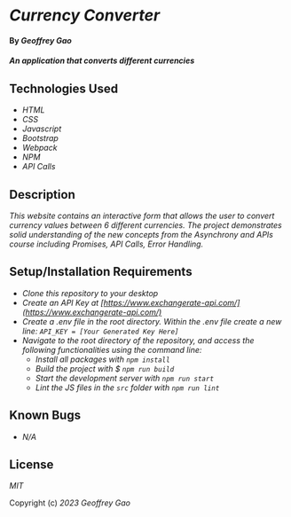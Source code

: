 # _Currency Converter_

#### By _Geoffrey Gao_

#### _An application that converts different currencies_

## Technologies Used

* _HTML_
* _CSS_
* _Javascript_
* _Bootstrap_
* _Webpack_
* _NPM_
* _API Calls_

## Description

_This website contains an interactive form that allows the user to convert currency values between 6 different currencies. The project demonstrates solid understanding of the new concepts from the Asynchrony and APIs course including Promises, API Calls, Error Handling._

## Setup/Installation Requirements

* _Clone this repository to your desktop_
* _Create an API Key at [https://www.exchangerate-api.com/](https://www.exchangerate-api.com/)_
* _Create a .env file in the root directory. Within the .env file create a new line: `API_KEY = [Your Generated Key Here]`_
* _Navigate to the root directory of the repository, and access the following functionalities using the command line:_
   - _Install all packages with `npm install`_
   - _Build the project with $ `npm run build`_
   - _Start the development server with `npm run start`_
   - _Lint the JS files in the `src` folder with `npm run lint`_

## Known Bugs

* _N/A_

## License

_MIT_

Copyright (c) _2023_ _Geoffrey Gao_
